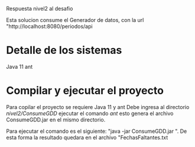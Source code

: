 Respuesta nivel2 al desafio

Esta solucion consume el Generador de datos, con la url "http://localhost:8080/periodos/api

# Detalle de los sistemas

Java 11
ant

# Compilar y ejecutar el proyecto

Para copilar el proyecto se requiere Java 11 y ant
Debe ingresa al directorio *nivel2/ConsumeGDD* ejecutar el comando *ant* esto genera el archivo ConsumeGDD.jar en el mismo directorio.

Para ejecutar el comando es el siguiente: "java -jar ConsumeGDD.jar ". 
De esta forma la resultado quedara en el archivo "FechasFaltantes.txt